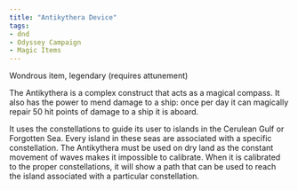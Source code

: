 ```yaml
---
title: "Antikythera Device"
tags: 
- dnd
- Odyssey Campaign
- Magic Items
---
```


Wondrous item, legendary (requires attunement)

The Antikythera is a complex construct that acts as a magical compass. It also has the power to mend damage to a ship: once per day it can magically repair 50 hit points of damage to a ship it is aboard.


It uses the constellations to guide its user to islands in the Cerulean Gulf or Forgotten Sea. Every island in these seas are associated with a specific constellation. The Antikythera must be used on dry land as the constant movement of waves makes it impossible to calibrate. When it is calibrated to the proper constellations, it will show a path that can be used to reach the island associated with a particular constellation.
